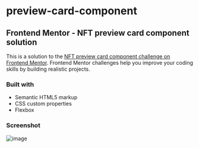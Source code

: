 # preview-card-component

## Frontend Mentor - NFT preview card component solution

This is a solution to the [NFT preview card component challenge on Frontend Mentor](https://www.frontendmentor.io/challenges/nft-preview-card-component-SbdUL_w0U). Frontend Mentor challenges help you improve your coding skills by building realistic projects.

### Built with

- Semantic HTML5 markup
- CSS custom properties
- Flexbox

### Screenshot
![image](https://user-images.githubusercontent.com/76474133/193833029-c82f117d-32e6-4a30-9e88-6698f48c6916.png)
